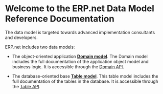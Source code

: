 # Welcome to the ERP.net Data Model Reference Documentation

The data model is targeted towards advanced implementation consultants and developers.



ERP.net includes two data models:

* The object-oriented application [**Domain model**](entities/).
The Domain model includes the full documentation of the application object model and business logic.
It is accessible through the [Domain API](https://docs.erp.net/dev/topics/domain-api/index.html).

* The database-oriented base [**Table model**](tables/).
This table model includes the full documentation of the tables in the database.
It is accessible through the [Table API](https://docs.erp.net/dev/topics/table-api/index.html).
